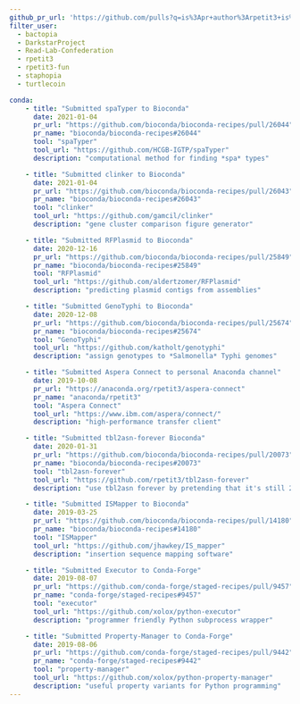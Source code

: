 ```yaml
---
github_pr_url: 'https://github.com/pulls?q=is%3Apr+author%3Arpetit3+is%3Aclosed'
filter_user: 
  - bactopia
  - DarkstarProject
  - Read-Lab-Confederation
  - rpetit3
  - rpetit3-fun
  - staphopia
  - turtlecoin

conda:
    - title: "Submitted spaTyper to Bioconda"
      date: 2021-01-04
      pr_url: "https://github.com/bioconda/bioconda-recipes/pull/26044"
      pr_name: "bioconda/bioconda-recipes#26044"
      tool: "spaTyper"
      tool_url: "https://github.com/HCGB-IGTP/spaTyper"
      description: "computational method for finding *spa* types"

    - title: "Submitted clinker to Bioconda"
      date: 2021-01-04
      pr_url: "https://github.com/bioconda/bioconda-recipes/pull/26043"
      pr_name: "bioconda/bioconda-recipes#26043"
      tool: "clinker"
      tool_url: "https://github.com/gamcil/clinker"
      description: "gene cluster comparison figure generator"

    - title: "Submitted RFPlasmid to Bioconda"
      date: 2020-12-16
      pr_url: "https://github.com/bioconda/bioconda-recipes/pull/25849"
      pr_name: "bioconda/bioconda-recipes#25849"
      tool: "RFPlasmid"
      tool_url: "https://github.com/aldertzomer/RFPlasmid"
      description: "predicting plasmid contigs from assemblies"

    - title: "Submitted GenoTyphi to Bioconda"
      date: 2020-12-08
      pr_url: "https://github.com/bioconda/bioconda-recipes/pull/25674"
      pr_name: "bioconda/bioconda-recipes#25674"
      tool: "GenoTyphi"
      tool_url: "https://github.com/katholt/genotyphi"
      description: "assign genotypes to *Salmonella* Typhi genomes"

    - title: "Submitted Aspera Connect to personal Anaconda channel"
      date: 2019-10-08
      pr_url: "https://anaconda.org/rpetit3/aspera-connect"
      pr_name: "anaconda/rpetit3"
      tool: "Aspera Connect"
      tool_url: "https://www.ibm.com/aspera/connect/"
      description: "high-performance transfer client"

    - title: "Submitted tbl2asn-forever Bioconda"
      date: 2020-01-31
      pr_url: "https://github.com/bioconda/bioconda-recipes/pull/20073"
      pr_name: "bioconda/bioconda-recipes#20073"
      tool: "tbl2asn-forever"
      tool_url: "https://github.com/rpetit3/tbl2asn-forever"
      description: "use tbl2asn forever by pretending that it's still 2019"

    - title: "Submitted ISMapper to Bioconda"
      date: 2019-03-25
      pr_url: "https://github.com/bioconda/bioconda-recipes/pull/14180"
      pr_name: "bioconda/bioconda-recipes#14180"
      tool: "ISMapper"
      tool_url: "https://github.com/jhawkey/IS_mapper"
      description: "insertion sequence mapping software"

    - title: "Submitted Executor to Conda-Forge"
      date: 2019-08-07
      pr_url: "https://github.com/conda-forge/staged-recipes/pull/9457"
      pr_name: "conda-forge/staged-recipes#9457"
      tool: "executor"
      tool_url: "https://github.com/xolox/python-executor"
      description: "programmer friendly Python subprocess wrapper"

    - title: "Submitted Property-Manager to Conda-Forge"
      date: 2019-08-06
      pr_url: "https://github.com/conda-forge/staged-recipes/pull/9442"
      pr_name: "conda-forge/staged-recipes#9442"
      tool: "property-manager"
      tool_url: "https://github.com/xolox/python-property-manager"
      description: "useful property variants for Python programming"
---
```

